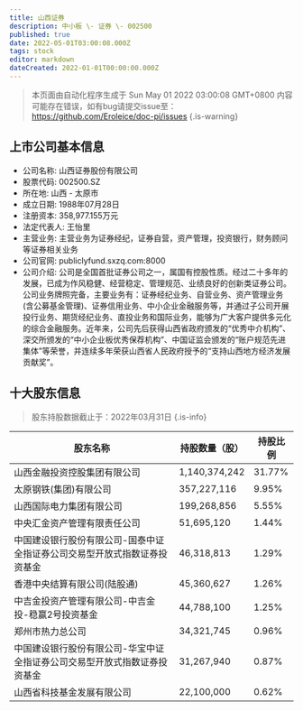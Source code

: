 ```yaml
---
title: 山西证券
description: 中小板 \- 证券 \- 002500
published: true
date: 2022-05-01T03:00:08.000Z
tags: stock
editor: markdown
dateCreated: 2022-01-01T00:00:00.000Z
---
```


> 本页面由自动化程序生成于 Sun May 01 2022 03:00:08 GMT+0800
> 内容可能存在错误，如有bug请提交issue至：https://github.com/Eroleice/doc-pi/issues
{.is-warning}

## 上市公司基本信息
- 公司名称: 山西证券股份有限公司
- 股票代码: 002500.SZ
- 所在地: 山西 - 太原市
- 成立日期: 1988年07月28日
- 注册资本: 358,977.155万元
- 法定代表人: 王怡里
- 主营业务: 主营业务为证券经纪，证券自营，资产管理，投资银行，财务顾问等证券相关业务
- 公司官网: publiclyfund.sxzq.com:8000
- 公司介绍: 公司是全国首批证券公司之一，属国有控股性质。经过二十多年的发展，已成为作风稳健、经营稳定、管理规范、业绩良好的创新类证券公司。公司业务牌照完备，主要业务有：证券经纪业务、自营业务、资产管理业务(含公募基金管理)、证券信用业务、中小企业金融服务等，并通过子公司开展投行业务、期货经纪业务、直投业务和国际业务，能够为广大客户提供多元化的综合金融服务。近年来，公司先后获得山西省政府颁发的“优秀中介机构”、深交所颁发的“中小企业板优秀保荐机构”、中国证监会颁发的“账户规范先进集体”等荣誉，并连续多年荣获山西省人民政府授予的“支持山西地方经济发展贡献奖”。


## 十大股东信息
> 股东持股数据截止于：2022年03月31日
{.is-info}

| 股东名称 | 持股数量（股） | 持股比例 |
| --- | --- | --- |
| 山西金融投资控股集团有限公司 | 1,140,374,242 | 31.77% |
| 太原钢铁(集团)有限公司 | 357,227,116 | 9.95% |
| 山西国际电力集团有限公司 | 199,268,856 | 5.55% |
| 中央汇金资产管理有限责任公司 | 51,695,120 | 1.44% |
| 中国建设银行股份有限公司-国泰中证全指证券公司交易型开放式指数证券投资基金 | 46,318,813 | 1.29% |
| 香港中央结算有限公司(陆股通) | 45,360,627 | 1.26% |
| 中吉金投资产管理有限公司-中吉金投-稳赢2号投资基金 | 44,788,100 | 1.25% |
| 郑州市热力总公司 | 34,321,745 | 0.96% |
| 中国建设银行股份有限公司-华宝中证全指证券公司交易型开放式指数证券投资基金 | 31,267,940 | 0.87% |
| 山西省科技基金发展有限公司 | 22,100,000 | 0.62% |




